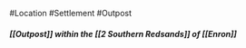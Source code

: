 #Location #Settlement #Outpost

##### [[Outpost]] within the [[2 Southern Redsands]] of [[Enron]]







